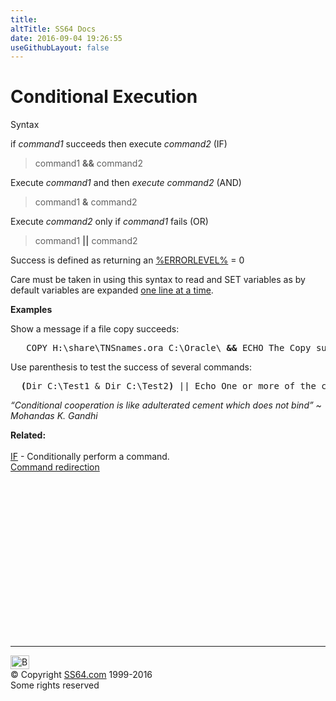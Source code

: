 ```yaml
---
title:
altTitle: SS64 Docs
date: 2016-09-04 19:26:55
useGithubLayout: false
---
```

<!-- #BeginLibraryItem "/Library/head_ntsyntax.lbi" --><!-- #EndLibraryItem --><h1>Conditional Execution</h1>
<p>Syntax</p>
<p>if <var>command1</var> succeeds then execute <var>command2</var>    (IF)</p>
<blockquote>
<p><span class="code">command1  <b>&amp;&amp;</b> command2</span></p>
</blockquote>
<p>Execute <var>command1</var> and then <var>execute command2</var> (AND)</p>
<blockquote>
<p><span class="code">command1 <b>&amp;</b> command2</span></p>
</blockquote>
<p>Execute <var>command2</var>   only if <var>command1</var> fails (OR) </p>
<blockquote>
<p><span class="code">command1 <b>||</b> command2</span></p>
</blockquote>
<p>  Success is defined as returning an <a href="errorlevel.html">%ERRORLEVEL%</a> = 0</p>
<p>Care must be taken in using this syntax to read and SET variables as by default variables are expanded <a href="syntax-variables.html">one line at a time</a>.</p>
<p><b>Examples</b></p>
<p>Show a message if a file copy succeeds:</p>
<pre>   COPY H:\share\TNSnames.ora C:\Oracle\<b> &amp;&amp; </b>ECHO The Copy succeeded</pre>
<p>Use parenthesis to test the success of several commands:</p>
<pre>  <b>(</b>Dir C:\Test1 &amp; Dir C:\Test2<b>)</b> || Echo One or more of the commands failed.
</pre>
<p class="quote"><i>“Conditional cooperation is like adulterated cement which does not bind” ~ Mohandas K. Gandhi </i></p>
<p><b>Related:</b><br>
<br>
<a href="if.html">IF</a> - Conditionally perform a command.<br>
<a href="syntax-redirection.html">Command redirection</a></p><!-- #BeginLibraryItem "/Library/foot_nt.lbi" --><p><script async="" src="//pagead2.googlesyndication.com/pagead/js/adsbygoogle.js"></script>
<!-- windows300 -->
<ins class="adsbygoogle" style="display:inline-block;width:300px;height:250px" data-ad-client="ca-pub-6140977852749469" data-ad-slot="7649547908"></ins>
<script>
(adsbygoogle = window.adsbygoogle || []).push({});
</script></p>
<hr>
<div id="bl" class="footer"><a href="#"><img src="../images/top.png" width="30" height="22" alt="Back to the Top"></a></div>
<div id="br" class="footer, tagline">© Copyright <a href="http://ss64.com/">SS64.com</a> 1999-2016<br>
Some rights reserved</div><!-- #EndLibraryItem -->
